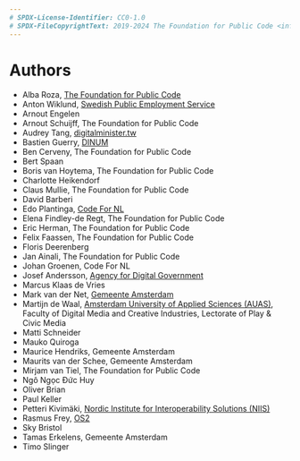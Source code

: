 ```yaml
---
# SPDX-License-Identifier: CC0-1.0
# SPDX-FileCopyrightText: 2019-2024 The Foundation for Public Code <info@publiccode.net>, https://standard.publiccode.net/AUTHORS
---
```

# Authors

* Alba Roza, [The Foundation for Public Code](https://publiccode.net/)
* Anton Wiklund, [Swedish Public Employment Service](https://arbetsformedlingen.se/)
* Arnout Engelen
* Arnout Schuijff, The Foundation for Public Code
* Audrey Tang, [digitalminister.tw](https://digitalminister.tw/)
* Bastien Guerry, [DINUM](https://www.numerique.gouv.fr/dinum/)
* Ben Cerveny, The Foundation for Public Code
* Bert Spaan
* Boris van Hoytema, The Foundation for Public Code
* Charlotte Heikendorf
* Claus Mullie, The Foundation for Public Code
* David Barberi
* Edo Plantinga, [Code For NL](https://codefor.nl/)
* Elena Findley-de Regt, The Foundation for Public Code
* Eric Herman, The Foundation for Public Code
* Felix Faassen, The Foundation for Public Code
* Floris Deerenberg
* Jan Ainali, The Foundation for Public Code
* Johan Groenen, Code For NL
* Josef Andersson, [Agency for Digital Government](https://www.digg.se/)
* Marcus Klaas de Vries
* Mark van der Net, [Gemeente Amsterdam](https://www.amsterdam.nl/en/)
* Martijn de Waal, [Amsterdam University of Applied Sciences (AUAS)](https://www.amsterdamuas.com/), Faculty of Digital Media and Creative Industries, Lectorate of Play & Civic Media
* Matti Schneider
* Mauko Quiroga
* Maurice Hendriks, Gemeente Amsterdam
* Maurits van der Schee, Gemeente Amsterdam
* Mirjam van Tiel, The Foundation for Public Code
* Ngô Ngọc Đức Huy
* Oliver Brian
* Paul Keller
* Petteri Kivimäki, [Nordic Institute for Interoperability Solutions (NIIS)](https://niis.org)
* Rasmus Frey, [OS2](https://www.os2.eu/)
* Sky Bristol
* Tamas Erkelens, Gemeente Amsterdam
* Timo Slinger
